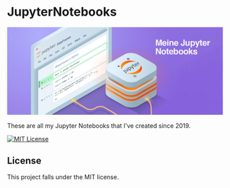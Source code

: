 # JupyterNotebooks


<p align="center">
    <a href="https://github.com/MaximilianFreitag/JupyterNotebooks">
        <img src="https://github.com/MaximilianFreitag/JupyterNotebooks/blob/main/cover_jupyter.png">
    </a>
</p>


These are all my Jupyter Notebooks that I've created since 2019. 


[![MIT License](https://img.shields.io/badge/license-MIT-blue.svg?style=flat)](http://choosealicense.com/licenses/mit/)


## License
This project falls under the MIT license.
